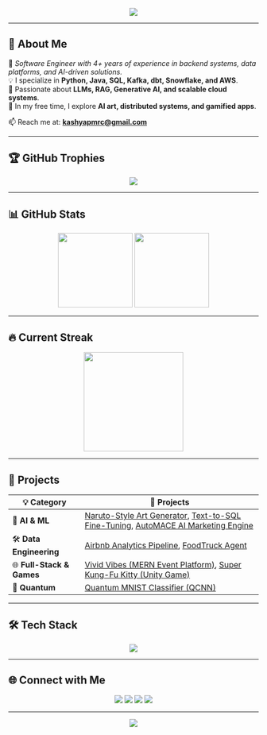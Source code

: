 <!-- Banner / Header -->
<p align="center">
  <img src="https://capsule-render.vercel.app/api?type=waving&color=gradient&height=180&section=header&text=Hey%20there,%20I'm%20Kashyap%20👋&fontSize=40&fontAlignY=35&animation=twinkling"/>
</p>

---

## 📝 About Me  

🎯 *Software Engineer with 4+ years of experience in backend systems, data platforms, and AI-driven solutions.*  
💡 I specialize in **Python, Java, SQL, Kafka, dbt, Snowflake, and AWS**.  
🚀 Passionate about **LLMs, RAG, Generative AI, and scalable cloud systems**.  
🎨 In my free time, I explore **AI art, distributed systems, and gamified apps**.  

📫 Reach me at: **[kashyapmrc@gmail.com](mailto:kashyapmrc@gmail.com)**  

---

## 🏆 GitHub Trophies  

<p align="center">
  <img src="https://github-profile-trophy.vercel.app/?username=kashyap0729&theme=tokyonight&no-frame=true&margin-w=15&margin-h=15"/>
</p>

---

## 📊 GitHub Stats  

<p align="center">
  <img src="https://github-readme-stats.vercel.app/api?username=kashyap0729&show_icons=true&theme=tokyonight" height="150"/>
  <img src="https://github-readme-stats.vercel.app/api/top-langs/?username=kashyap0729&layout=compact&theme=tokyonight" height="150"/>
</p>

---

## 🔥 Current Streak  

<p align="center">
  <img src="https://streak-stats.demolab.com/?user=kashyap0729&theme=tokyonight&hide_border=true" height="200"/>
</p>

---

## 🚀 Projects  

| 💡 Category | 🔗 Projects |
|-------------|-------------|
| 🤖 **AI & ML** | [Naruto-Style Art Generator](https://github.com/kashyap0729/Latent-Diffusion-Model-of-Modern-Disney-to-Naruto), [Text-to-SQL Fine-Tuning](https://github.com/kashyap0729/TextToSQL-Finetune), [AutoMACE AI Marketing Engine](https://github.com/kashyap0729/automace-ai-marketing-content-engine) |
| 🛠️ **Data Engineering** | [Airbnb Analytics Pipeline](https://github.com/kashyap0729/Airbnb-Analytics-with-DBT-Data-Build-Tool), [FoodTruck Agent](https://github.com/kashyap0729/FoodTruckAgent) |
| 🌐 **Full-Stack & Games** | [Vivid Vibes (MERN Event Platform)](https://github.com/kashyap0729/VividVibesProject), [Super Kung-Fu Kitty (Unity Game)](https://simmer.io/@kashyap0729/super-kung-fu-kitty) |
| 🔮 **Quantum** | [Quantum MNIST Classifier (QCNN)](https://github.com/kashyap0729/Quantum_Machine_Learning) |

---

## 🛠️ Tech Stack  

<p align="center">
  <img src="https://skillicons.dev/icons?i=python,java,js,ts,react,nodejs,spring,aws,docker,terraform,mysql,mongodb,redis,git,githubactions" />
</p>

---

## 🌐 Connect with Me  

<p align="center">
  <a href="https://kashyap0729.github.io/portfolio/"><img src="https://img.shields.io/badge/🌐-Portfolio-blueviolet?style=for-the-badge"></a>
  <a href="https://www.linkedin.com/in/kashyapmrc/"><img src="https://img.shields.io/badge/💼-LinkedIn-blue?style=for-the-badge&logo=linkedin"></a>
  <a href="https://github.com/kashyap0729"><img src="https://img.shields.io/badge/🐙-GitHub-black?style=for-the-badge&logo=github"></a>
  <a href="mailto:kashyapmrc@gmail.com"><img src="https://img.shields.io/badge/✉️-Email-red?style=for-the-badge&logo=gmail"></a>
</p>

---

<!-- Footer -->
<p align="center">
  <img src="https://capsule-render.vercel.app/api?type=waving&color=gradient&height=120&section=footer"/>
</p>
